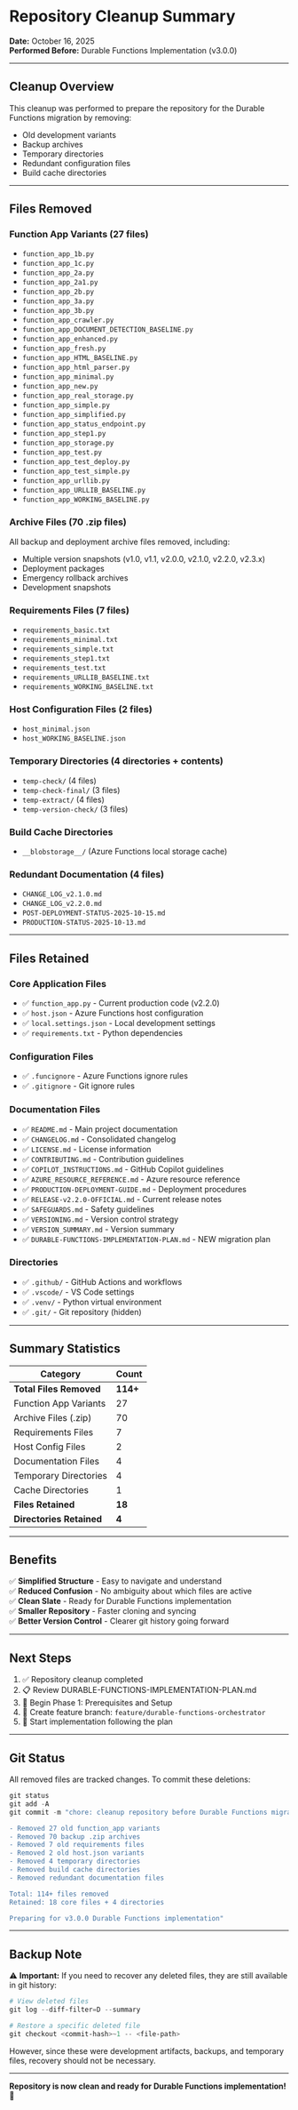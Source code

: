 # Repository Cleanup Summary

**Date:** October 16, 2025  
**Performed Before:** Durable Functions Implementation (v3.0.0)

---

## Cleanup Overview

This cleanup was performed to prepare the repository for the Durable Functions migration by removing:
- Old development variants
- Backup archives
- Temporary directories
- Redundant configuration files
- Build cache directories

---

## Files Removed

### Function App Variants (27 files)
- `function_app_1b.py`
- `function_app_1c.py`
- `function_app_2a.py`
- `function_app_2a1.py`
- `function_app_2b.py`
- `function_app_3a.py`
- `function_app_3b.py`
- `function_app_crawler.py`
- `function_app_DOCUMENT_DETECTION_BASELINE.py`
- `function_app_enhanced.py`
- `function_app_fresh.py`
- `function_app_HTML_BASELINE.py`
- `function_app_html_parser.py`
- `function_app_minimal.py`
- `function_app_new.py`
- `function_app_real_storage.py`
- `function_app_simple.py`
- `function_app_simplified.py`
- `function_app_status_endpoint.py`
- `function_app_step1.py`
- `function_app_storage.py`
- `function_app_test.py`
- `function_app_test_deploy.py`
- `function_app_test_simple.py`
- `function_app_urllib.py`
- `function_app_URLLIB_BASELINE.py`
- `function_app_WORKING_BASELINE.py`

### Archive Files (70 .zip files)
All backup and deployment archive files removed, including:
- Multiple version snapshots (v1.0, v1.1, v2.0.0, v2.1.0, v2.2.0, v2.3.x)
- Deployment packages
- Emergency rollback archives
- Development snapshots

### Requirements Files (7 files)
- `requirements_basic.txt`
- `requirements_minimal.txt`
- `requirements_simple.txt`
- `requirements_step1.txt`
- `requirements_test.txt`
- `requirements_URLLIB_BASELINE.txt`
- `requirements_WORKING_BASELINE.txt`

### Host Configuration Files (2 files)
- `host_minimal.json`
- `host_WORKING_BASELINE.json`

### Temporary Directories (4 directories + contents)
- `temp-check/` (4 files)
- `temp-check-final/` (3 files)
- `temp-extract/` (4 files)
- `temp-version-check/` (3 files)

### Build Cache Directories
- `__blobstorage__/` (Azure Functions local storage cache)

### Redundant Documentation (4 files)
- `CHANGE_LOG_v2.1.0.md`
- `CHANGE_LOG_v2.2.0.md`
- `POST-DEPLOYMENT-STATUS-2025-10-15.md`
- `PRODUCTION-STATUS-2025-10-13.md`

---

## Files Retained

### Core Application Files
- ✅ `function_app.py` - Current production code (v2.2.0)
- ✅ `host.json` - Azure Functions host configuration
- ✅ `local.settings.json` - Local development settings
- ✅ `requirements.txt` - Python dependencies

### Configuration Files
- ✅ `.funcignore` - Azure Functions ignore rules
- ✅ `.gitignore` - Git ignore rules

### Documentation Files
- ✅ `README.md` - Main project documentation
- ✅ `CHANGELOG.md` - Consolidated changelog
- ✅ `LICENSE.md` - License information
- ✅ `CONTRIBUTING.md` - Contribution guidelines
- ✅ `COPILOT_INSTRUCTIONS.md` - GitHub Copilot guidelines
- ✅ `AZURE_RESOURCE_REFERENCE.md` - Azure resource reference
- ✅ `PRODUCTION-DEPLOYMENT-GUIDE.md` - Deployment procedures
- ✅ `RELEASE-v2.2.0-OFFICIAL.md` - Current release notes
- ✅ `SAFEGUARDS.md` - Safety guidelines
- ✅ `VERSIONING.md` - Version control strategy
- ✅ `VERSION_SUMMARY.md` - Version summary
- ✅ `DURABLE-FUNCTIONS-IMPLEMENTATION-PLAN.md` - NEW migration plan

### Directories
- ✅ `.github/` - GitHub Actions and workflows
- ✅ `.vscode/` - VS Code settings
- ✅ `.venv/` - Python virtual environment
- ✅ `.git/` - Git repository (hidden)

---

## Summary Statistics

| Category | Count |
|----------|-------|
| **Total Files Removed** | **114+** |
| Function App Variants | 27 |
| Archive Files (.zip) | 70 |
| Requirements Files | 7 |
| Host Config Files | 2 |
| Documentation Files | 4 |
| Temporary Directories | 4 |
| Cache Directories | 1 |
| **Files Retained** | **18** |
| **Directories Retained** | **4** |

---

## Benefits

✅ **Simplified Structure** - Easy to navigate and understand  
✅ **Reduced Confusion** - No ambiguity about which files are active  
✅ **Clean Slate** - Ready for Durable Functions implementation  
✅ **Smaller Repository** - Faster cloning and syncing  
✅ **Better Version Control** - Clearer git history going forward  

---

## Next Steps

1. ✅ Repository cleanup completed
2. 📋 Review DURABLE-FUNCTIONS-IMPLEMENTATION-PLAN.md
3. 🚀 Begin Phase 1: Prerequisites and Setup
4. 📝 Create feature branch: `feature/durable-functions-orchestrator`
5. 🔧 Start implementation following the plan

---

## Git Status

All removed files are tracked changes. To commit these deletions:

```powershell
git status
git add -A
git commit -m "chore: cleanup repository before Durable Functions migration

- Removed 27 old function_app variants
- Removed 70 backup .zip archives
- Removed 7 old requirements files
- Removed 2 old host.json variants
- Removed 4 temporary directories
- Removed build cache directories
- Removed redundant documentation files

Total: 114+ files removed
Retained: 18 core files + 4 directories

Preparing for v3.0.0 Durable Functions implementation"
```

---

## Backup Note

⚠️ **Important:** If you need to recover any deleted files, they are still available in git history:

```powershell
# View deleted files
git log --diff-filter=D --summary

# Restore a specific deleted file
git checkout <commit-hash>~1 -- <file-path>
```

However, since these were development artifacts, backups, and temporary files, recovery should not be necessary.

---

**Repository is now clean and ready for Durable Functions implementation! 🎉**
